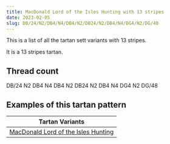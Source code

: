 ```yaml
---
title: MacDonald Lord of the Isles Hunting with 13 stripes
date: 2023-02-05
slug: DB/24/N2/DB4/N4/DB4/N2/DB24/N2/DB4/N4/DG4/N2/DG/48
---
```

This is a list of all the tartan sett variants with 13 stripes.

It is a 13 stripes tartan.


## Thread count
DB/24 N2 DB4 N4 DB4 N2 DB24 N2 DB4 N4 DG4 N2 DG/48

## Examples of this tartan pattern

| Tartan Variants |
|---------------|
| [MacDonald Lord of the Isles Hunting](/variants/db/24/n2/db4/n4/db4/n2/db24/n2/db4/n4/dg4/n2/dg/48-db000052-dg11450d-naaaaaa)||
